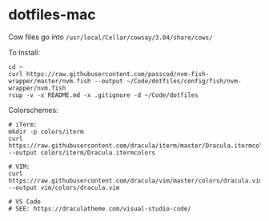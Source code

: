 # dotfiles-mac

Cow files go into `/usr/local/Cellar/cowsay/3.04/share/cows/`

To Install:

```
cd ~
curl https://raw.githubusercontent.com/passcod/nvm-fish-wrapper/master/nvm.fish --output ~/Code/dotfiles/config/fish/nvm-wrapper/nvm.fish
rcup -v -x README.md -x .gitignore -d ~/Code/dotfiles
```

Colorschemes:

```
# iTerm:
mkdir -p colors/iterm
curl https://raw.githubusercontent.com/dracula/iterm/master/Dracula.itermcolors --output colors/iterm/Dracula.itermcolors

# VIM:
curl https://raw.githubusercontent.com/dracula/vim/master/colors/dracula.vim --output vim/colors/dracula.vim

# VS Code
# SEE: https://draculatheme.com/visual-studio-code/
```
